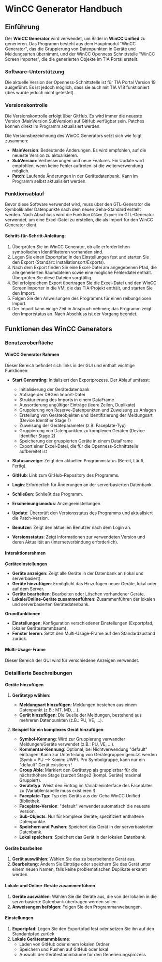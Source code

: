 
# WinCC Generator Handbuch

## Einführung

Der **WinCC Generator** wird verwendet, um Bilder in **WinCC Unified** zu generieren. Das Programm besteht aus dem Hauptmodul "WinCC Generator", das die Gruppierung von Datenpunkten in Geräte und Meldungsarten übernimmt, und der WinCC Openness Schnittstelle "WinCC Screen Importer", die die generierten Objekte im TIA Portal erstellt.

### Software-Unterstützung

Die aktuelle Version der Openness-Schnittstelle ist für TIA Portal Version 19 ausgeführt. Es ist jedoch möglich, dass sie auch mit TIA V18 funktioniert (dies wurde jedoch nicht getestet).

### Versionskontrolle

Die Versionskontrolle erfolgt über GitHub. Es wird immer die neueste Version (MainVersion.SubVersion) auf GitHub verfügbar sein. Patches können direkt im Programm aktualisiert werden.

Die Versionsbezeichnung des WinCC Generators setzt sich wie folgt zusammen:

- **MainVersion**: Bedeutende Änderungen. Es wird empfohlen, auf die neueste Version zu aktualisieren.
- **SubVersion**: Verbesserungen und neue Features. Ein Update wird empfohlen, wenn keine Fehler auftreten ist die weiterverwendung möglich.
- **Patch**: Laufende Änderungen in der Gerätedatenbank. Kann im Programm selbst aktualisiert werden.

### Funktionsablauf

Bevor diese Software verwendet wird, muss über den GTL-Generator die Symbolik aller Datenpunkte nach dem neuen Geha-Standard erstellt werden. Nach Abschluss wird die Funktion `DBGen_Export` im GTL-Generator verwendet, um eine Excel-Datei zu erstellen, die als Import für den WinCC Generator dient.

#### Schritt-für-Schritt-Anleitung:

1. Überprüfen Sie im WinCC Generator, ob alle erforderlichen symbolischen Identifikatoren vorhanden sind.
2. Legen Sie einen Exportpfad in den Einstellungen fest und starten Sie den Export (Standart: Installationsort/Exports).
3. Nach dem Export finden Sie eine Excel-Datei am angegebenen Pfad, die alle generierten Raumdateien sowie eine mögliche Fehlerdatei enthält. Überprüfen Sie diese Dateien sorgfältig.
4. Bei erfolgreichem Export übertragen Sie die Excel-Datei und den WinCC Screen Importer in die VM, die das TIA-Projekt enthält, und starten Sie den Import.
5. Folgen Sie den Anweisungen des Programms für einen reibungslosen Import.
6. Der Import kann einige Zeit in Anspruch nehmen; das Programm zeigt den Importstatus an. Nach Abschluss ist der Vorgang beendet.

## Funktionen des WinCC Generators

### Benutzeroberfläche

#### WinCC Generator Rahmen

Dieser Bereich befindet sich links in der GUI und enthält wichtige Funktionen:

- **Start Generating**: Initialisiert den Exportprozess. Der Ablauf umfasst:
  - Initialisierung der Gerätedatenbank
  - Abfrage der DBGen Import-Datei
  - Strukturierung des Imports in einem DataFrame
  - Aussortierung ungültiger Einträge (leere Zeilen, Duplikate)
  - Gruppierung von Reserve-Datenpunkten und Zuweisung zu Anlagen
  - Erstellung von Geräteobjekten und Identifizierung der Meldungsart (Device Identifier Stage 1)
  - Zuweisung der Geräteparameter (z.B. Faceplate-Typ)
  - Gruppierung von Datenpunkten zu komplexen Geräten (Device Identifier Stage 2)
  - Speicherung der gruppierten Geräte in einem DataFrame
  - Export einer Excel-Datei, die für die Openness-Schnittstelle aufbereitet ist

- **Statusanzeige**: Zeigt den aktuellen Programmstatus (Bereit, Läuft, Fertig).
- **GitHub**: Link zum GitHub-Repository des Programms.
- **Login**: Erforderlich für Änderungen an der serverbasierten Datenbank.
- **Schließen**: Schließt das Programm.
- **Erscheinungsmodus**: Anzeigeeinstellungen.
- **Update**: Überprüft den Versionsstatus des Programms und aktualisiert die Patch-Version.
- **Benutzer**: Zeigt den aktuellen Benutzer nach dem Login an.
- **Versionsstatus**: Zeigt Informationen zur verwendeten Version und deren Aktualität an (Internetverbindung erforderlich).

#### Interaktionsrahmen

**Geräteeinstellungen**

- **Geräte anzeigen**: Zeigt alle Geräte in der Datenbank an (lokal und serverbasiert).
- **Geräte hinzufügen**: Ermöglicht das Hinzufügen neuer Geräte, lokal oder auf dem Server.
- **Geräte bearbeiten**: Bearbeiten oder Löschen vorhandener Geräte.
- **Lokale/Online-Geräte zusammenführen**: Zusammenführen der lokalen und serverbasierten Gerätedatenbank.

**Grundfunktionen**

- **Einstellungen**: Konfiguration verschiedener Einstellungen (Exportpfad, lokaler Gerätestammbaum).
- **Fenster leeren**: Setzt den Multi-Usage-Frame auf den Standardzustand zurück.

#### Multi-Usage-Frame

Dieser Bereich der GUI wird für verschiedene Anzeigen verwendet.

### Detaillierte Beschreibungen

#### Geräte hinzufügen

1. **Gerätetyp wählen**:
   - **Meldungsart hinzufügen**: Meldungen bestehen aus einem Datenpunkt (z.B.: MT, MD, ...).
   - **Gerät hinzufügen**: Die Quelle der Meldungen, bestehend aus mehreren Datenpunkten (z.B.: PU, VE, ...).

2. **Beispiel für ein komplexes Gerät hinzufügen**:
   - **Symbol-Kennung**: Wird zur Gruppierung verwandter Meldungen/Geräte verwendet (z.B.: PU, VE, ...).
   - **Kommentar-Kennung**: Optional; bei Nichtverwendung "default" eintragen! Kann zur Unterteilung von Gerätegruppen genutzt werden (Symb = PU --> Komm: UWP). Pro Symbolgruppe, kann nur ein "default" Gerät existieren !
   - **Group Able**: Markiert den Gerätetyp als gruppierbar für die nächsthöhere Stage (zurzeit Stage2 [kompl. Geräte] maximal Gruppiert).
   - **Gerätetyp**: Weist den Eintrag im Variableninterface des Faceplates zu (Variablentabelle muss existieren !).
   - **Faceplate-Typ**: Typ des Geräts aus der Geha WinCC Unified Bibliothek.
   - **Faceplate-Version**: "default" verwendet automatisch die neueste Version.
   - **Sub-Objects**: Nur für komplexe Geräte; spezifiziert enthaltene Datenpunkte.
   - **Speichern und Pushen**: Speichert das Gerät in der serverbasierten Datenbank.
   - **Lokal speichern**: Speichert das Gerät in der lokalen Datenbank.

#### Geräte bearbeiten

1. **Gerät auswählen**: Wählen Sie das zu bearbeitende Gerät aus.
2. **Bearbeitung**: Ändern Sie Einträge oder speichern Sie das Gerät unter einem neuen Namen, falls keine problematischen Duplikate erkannt werden.

#### Lokale und Online-Geräte zusammenführen

1. **Geräte auswählen**: Wählen Sie die Geräte aus, die von der lokalen in die serverbasierte Datenbank übertragen werden sollen.
2. **Anweisungen befolgen**: Folgen Sie den Programmanweisungen.

#### Einstellungen

1. **Exportpfad**: Legen Sie den Exportpfad fest oder setzen Sie ihn auf den Standardpfad zurück.
2. **Lokale Gerätestammbäume**:
   - Laden von GitHub oder einem lokalen Ordner
   - Speichern und Pushen auf GitHub oder lokal
   - Auswahl der Gerätestammbäume für den Generierungsprozess
